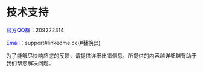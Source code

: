 # 技术支持

<font color="blue">官方QQ群</font>：209222314

<font color="blue">Email</font>：support#linkedme.cc(#替换@)

为了能够尽快响应您的反馈，请提供详细出错信息，所提供的内容越详细越有助于我们帮您解决问题。